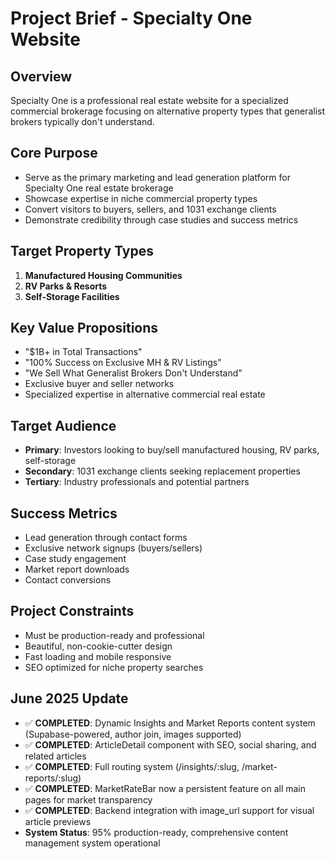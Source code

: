 # Project Brief - Specialty One Website

## Overview
Specialty One is a professional real estate website for a specialized commercial brokerage focusing on alternative property types that generalist brokers typically don't understand.

## Core Purpose
- Serve as the primary marketing and lead generation platform for Specialty One real estate brokerage
- Showcase expertise in niche commercial property types
- Convert visitors to buyers, sellers, and 1031 exchange clients
- Demonstrate credibility through case studies and success metrics

## Target Property Types
1. **Manufactured Housing Communities**
2. **RV Parks & Resorts** 
3. **Self-Storage Facilities**

## Key Value Propositions
- "$1B+ in Total Transactions"
- "100% Success on Exclusive MH & RV Listings"
- "We Sell What Generalist Brokers Don't Understand"
- Exclusive buyer and seller networks
- Specialized expertise in alternative commercial real estate

## Target Audience
- **Primary**: Investors looking to buy/sell manufactured housing, RV parks, self-storage
- **Secondary**: 1031 exchange clients seeking replacement properties
- **Tertiary**: Industry professionals and potential partners

## Success Metrics
- Lead generation through contact forms
- Exclusive network signups (buyers/sellers)
- Case study engagement
- Market report downloads
- Contact conversions

## Project Constraints
- Must be production-ready and professional
- Beautiful, non-cookie-cutter design
- Fast loading and mobile responsive
- SEO optimized for niche property searches

## June 2025 Update
- ✅ **COMPLETED**: Dynamic Insights and Market Reports content system (Supabase-powered, author join, images supported)
- ✅ **COMPLETED**: ArticleDetail component with SEO, social sharing, and related articles 
- ✅ **COMPLETED**: Full routing system (/insights/:slug, /market-reports/:slug)
- ✅ **COMPLETED**: MarketRateBar now a persistent feature on all main pages for market transparency
- ✅ **COMPLETED**: Backend integration with image_url support for visual article previews
- **System Status**: 95% production-ready, comprehensive content management system operational
